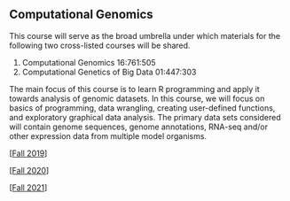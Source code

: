 ## Computational Genomics

This course will serve as the broad umbrella under which materials for the following two cross-listed courses will be shared.
1) Computational Genomics 16:761:505
2) Computational Genetics of Big Data 01:447:303 

The main focus of this course is to learn R programming and apply it towards analysis of genomic datasets. In this course, we will focus on basics of programming, data wrangling, creating user-defined functions, and exploratory graphical data analysis. The primary data sets considered will contain genome sequences, genome annotations, RNA-seq and/or other expression data from multiple model organisms.

\[[Fall 2019](2019-Fall-CompGen)\]

\[[Fall 2020](2020-Fall-CompGen)\]

\[[Fall 2021](2021-Fall-CompGen)\]
